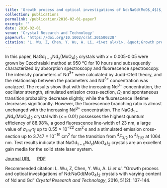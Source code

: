 ```yaml
---
title: 'Growth process and optical investigations of Nd:NaGd(MoO$_4$)$_2$ crystals with varying content of Nd and Gd'
collection: publications
permalink: /publication/2016-02-01-paper7
excerpt: ''
date: 2016-02-01
venue: 'Crystal Research and Technology'
paperurl: 'https://doi.org/10.1002/crat.201500228'
citation: 'L. Wu, Z, Chen, Y. Wu, A. Li, <i>et al</i>. &quot;Growth process and optical investigations of Nd:NaGd(MoO$_4$)$_2$ crystals with varying content of Nd and Gd&quot; <i>Crystal Research and Technology</i>, 2016, 51(2): 137-144.'
---
```

In this paper, NaGd$_{1-x}$Nd$_x$(MoO$_4$)$_2$ crystals with $x$ = 0.005-0.05 were grown by Czochralski method at 950 &deg;C for 10 hours and subsequently characterized by absorption spectroscopy and fluorescence spectroscopy. The intensity parameters of Nd$^{3+}$ were calculated by Judd-Ofelt theory, and the relationship between the parameters and Nd$^{3+}$ concentration was analyzed. The results show that with the increasing Nd$^{3+}$ concentration, the oscillator strength, stimulated emission cross-section, $\Omega$$_t$ and spontaneous transition probability decrease slightly, while the fluorescence lifetime decreases significantly. However, the fluorescence branching ratio is almost unchanged with the increasing Nd$^{3+}$ concentration. The NaGd$_{1-x}$Nd$_x$(MoO$_4$)$_2$ crystal with (x = 0.01) possesses the highest quantum efficiency of 88.98\%, a good fluorescence line-width of 23 nm, a large value of $\sigma$$_{em}$·$\tau$$_f$ up to 0.55 $\times$ 10$^{-22}$ cm$^2$·s and a stimulated emission cross-section up to 3.747 × 10$^{-19}$ cm$^2$ for the transition from $^4F_{3/2}$ to $^4I_{11/2}$ at 1064 nm. Test results indicate that NaGd$_{1-x}Nd_x(MoO_4)_2$ crystals are an excellent gain media for the solid state laser system.

[Journal URL](https://doi.org/10.1002/crat.201500228) &emsp; [PDF]()

Recommended citation: L. Wu, Z, Chen, Y. Wu, A. Li <i>et al</i>. &quot;Growth process and optical investigations of Nd:NaGd(MoO$_4$)$_2$ crystals with varying content of Nd and Gd&quot; <i>Crystal Research and Technology</i>, 2016, 51(2): 137-144.